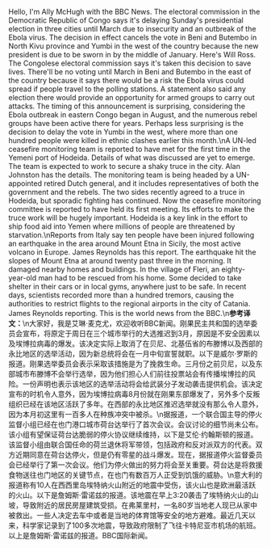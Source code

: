 Hello, I'm Ally McHugh with the BBC News. The electoral commission in the Democratic Republic of Congo says it's delaying Sunday's presidential election in three cities until March due to insecurity and an outbreak of the Ebola virus. The decision in effect cancels the vote in Beni and Butembo in North Kivu province and Yumbi in the west of the country because the new president is due to be sworn in by the middle of January. Here's Will Ross. The Congolese electoral commission says it's taken this decision to save lives. There'll be no voting until March in Beni and Butembo in the east of the country because it says there would be a risk the Ebola virus could spread if people travel to the polling stations. A statement also said any election there would provide an opportunity for armed groups to carry out attacks. The timing of this announcement is surprising, considering the Ebola outbreak in eastern Congo began in August, and the numerous rebel groups have been active there for years. Perhaps less surprising is the decision to delay the vote in Yumbi in the west, where more than one hundred people were killed in ethnic clashes earlier this month.\nA UN-led ceasefire monitoring team is reported to have met for the first time in the Yemeni port of Hodeida. Details of what was discussed are yet to emerge. The team is expected to work to secure a shaky truce in the city. Alan Johnston has the details. The monitoring team is being headed by a UN-appointed retired Dutch general, and it includes representatives of both the government and the rebels. The two sides recently agreed to a truce in Hodeida, but sporadic fighting has continued. Now the ceasefire monitoring committee is reported to have held its first meeting. Its efforts to make the truce work will be hugely important. Hodeida is a key link in the effort to ship food aid into Yemen where millions of people are threatened by starvation.\nReports from Italy say ten people have been injured following an earthquake in the area around Mount Etna in Sicily, the most active volcano in Europe. James Reynolds has this report. The earthquake hit the slopes of Mount Etna at around twenty past three in the morning. It damaged nearby homes and buildings. In the village of Fleri, an eighty-year-old man had to be rescued from his home. Some decided to take shelter in their cars or in local gyms, anywhere just to be safe. In recent days, scientists recorded more than a hundred tremors, causing the authorities to restrict flights to the regional airports in the city of Catania. James Reynolds reporting. This is the world news from the BBC.\n**参考译文：**\n大家好，我是艾琳·麦克尤，欢迎收听BBC新闻。刚果民主共和国的选举委员会宣布，将原定于周日在三个城市举行的大选推迟到3月，原因是不安全因素以及埃博拉病毒的爆发。该决定实际上取消了在贝尼、北基伍省的布滕博以及西部的永比地区的选举活动，因为新总统将会在一月中旬宣誓就职。以下是威尔·罗斯的报道。刚果选举委员会表示采取该措施是为了挽救生命。三月份之前贝尼，以及东部城市布滕博不会举行选举，因为他们担心人们前往投票站会有传播埃博拉的风险。一份声明也表示该地区的选举活动将会给武装分子发动袭击提供机会。该决定宣布的时机令人意外，因为埃博拉病毒8月份就在刚果东部爆发了，另外多个反叛组织已经在该地区活跃了多年。在西部的永比地区推迟选举就没有那么令人意外，因为本月初这里有一百多人在种族冲突中被杀。\n据报道，一个联合国主导的停火监督小组已经在也门港口城市荷台达举行了首次会议。会议讨论的细节尚未公布。该小组有望保证荷台达脆弱的停火协议继续维持，以下是艾伦·约翰斯顿的报道。该监督小组由联合国任命的荷兰退休将军带领，包括政府和反对派双方的代表。双方近期同意在荷台达停火，但是仍有零星的战斗爆发。现在，据报道停火监督委员会已经举行了第一次会议。他们为停火做出的努力将会至关重要。荷台达是将救援食物送往也门地区的关键节点，在也门有数百万人正受到饥饿的威胁。\n意大利的报道称有10人在西西里岛埃特纳火山附近的地震中受伤，该火山也是欧洲最活跃的火山。以下是詹姆斯·雷诺兹的报道。该地震在早上3:20袭击了埃特纳火山的山坡，导致附近的居民房屋建筑受损。在弗莱里村，一名80岁当地老人现已从家中被救出。一些人决定去车中或者是当地的体育馆等安全的地方避难。最近几天以来，科学家记录到了100多次地震，导致政府限制了飞往卡特尼亚市机场的航班。以上是詹姆斯·雷诺兹的报道。BBC国际新闻。
        